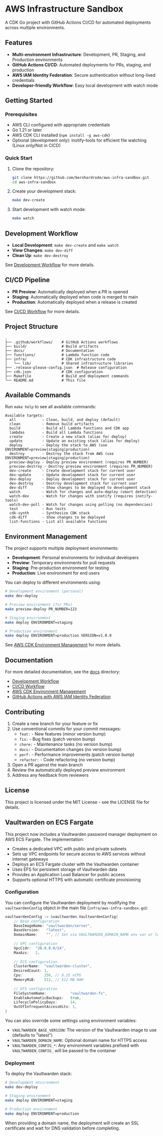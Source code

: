 # AWS Infrastructure Sandbox

A CDK Go project with GitHub Actions CI/CD for automated deployments across multiple environments.

## Features

- **Multi-environment Infrastructure**: Development, PR, Staging, and Production environments
- **GitHub Actions CI/CD**: Automated deployments for PRs, staging, and production
- **AWS IAM Identity Federation**: Secure authentication without long-lived credentials
- **Developer-friendly Workflow**: Easy local development with watch mode

## Getting Started

### Prerequisites

- AWS CLI configured with appropriate credentials
- Go 1.21 or later
- AWS CDK CLI installed (`npm install -g aws-cdk`)
- Optional (development only): inotify-tools for efficient file watching (Linux only/Not in CICD)

### Quick Start

1. Clone the repository:
   ```bash
   git clone https://github.com/bernhardrode/aws-infra-sandbox.git
   cd aws-infra-sandbox
   ```

2. Create your development stack:
   ```bash
   make dev-create
   ```

3. Start development with watch mode:
   ```bash
   make watch
   ```

## Development Workflow

- **Local Development**: `make dev-create` and `make watch`
- **View Changes**: `make dev-diff`
- **Clean Up**: `make dev-destroy`

See [Development Workflow](./docs/development-workflow.md) for more details.

## CI/CD Pipeline

- **PR Preview**: Automatically deployed when a PR is opened
- **Staging**: Automatically deployed when code is merged to main
- **Production**: Automatically deployed when a release is created

See [CI/CD Workflow](./docs/ci-cd-workflow.md) for more details.

## Project Structure

```
.
├── .github/workflows/    # GitHub Actions workflows
├── build/                # Build artifacts
├── docs/                 # Documentation
├── functions/            # Lambda function code
├── infra/                # CDK infrastructure code
│   └── lib/              # Shared infrastructure libraries
├── .release-please-config.json  # Release configuration
├── cdk.json              # CDK configuration
├── Makefile              # Build and deployment commands
└── README.md             # This file
```

## Available Commands

Run `make help` to see all available commands:

```
Available targets:
  all            - Clean, build, and deploy (default)
  clean          - Remove build artifacts
  build          - Build all Lambda functions and CDK app
  lambdas        - Build all Lambda functions
  create         - Create a new stack (alias for deploy)
  update         - Update an existing stack (alias for deploy)
  deploy         - Deploy the stack to AWS (use ENVIRONMENT=preview|staging|production)
  destroy        - Destroy the stack from AWS (use ENVIRONMENT=preview|staging|production)
  preview-deploy - Deploy preview environment (requires PR_NUMBER)
  preview-destroy - Destroy preview environment (requires PR_NUMBER)
  dev-create     - Create development stack for current user
  dev-update     - Update development stack for current user
  dev-deploy     - Deploy development stack for current user
  dev-destroy    - Destroy development stack for current user
  dev-diff       - Show changes to be deployed to development stack
  watch          - Watch for changes and auto-deploy (smart detection)
  watch-dev      - Watch for changes with inotify (requires inotify-tools)
  watch-dev-poll - Watch for changes using polling (no dependencies)
  test           - Run tests
  cdk-synth      - Synthesize CDK stack
  cdk-diff       - Show changes to be deployed
  list-functions - List all available functions
```

## Environment Management

The project supports multiple deployment environments:

- **Development**: Personal environments for individual developers
- **Preview**: Temporary environments for pull requests
- **Staging**: Pre-production environment for testing
- **Production**: Live environment for end users

You can deploy to different environments using:

```bash
# Development environment (personal)
make dev-deploy

# Preview environment (for PRs)
make preview-deploy PR_NUMBER=123

# Staging environment
make deploy ENVIRONMENT=staging

# Production environment
make deploy ENVIRONMENT=production VERSION=v1.0.0
```

See [AWS CDK Environment Management](./docs/aws-cdk-environments.md) for more details.

## Documentation

For more detailed documentation, see the [docs](./docs) directory:

- [Development Workflow](./docs/development-workflow.md)
- [CI/CD Workflow](./docs/ci-cd-workflow.md)
- [AWS CDK Environment Management](./docs/aws-cdk-environments.md)
- [GitHub Actions with AWS IAM Identity Federation](./docs/github-aws-federation.md)

## Contributing

1. Create a new branch for your feature or fix
2. Use conventional commits for your commit messages:
   - `feat:` - New features (minor version bump)
   - `fix:` - Bug fixes (patch version bump)
   - `chore:` - Maintenance tasks (no version bump)
   - `docs:` - Documentation changes (no version bump)
   - `perf:` - Performance improvements (patch version bump)
   - `refactor:` - Code refactoring (no version bump)
3. Open a PR against the main branch
4. Review the automatically deployed preview environment
5. Address any feedback from reviewers

## License

This project is licensed under the MIT License - see the LICENSE file for details.
## Vaultwarden on ECS Fargate

This project now includes a Vaultwarden password manager deployment on AWS ECS Fargate. The implementation:

- Creates a dedicated VPC with public and private subnets
- Sets up VPC endpoints for secure access to AWS services without internet gateways
- Deploys an ECS Fargate cluster with the Vaultwarden container
- Uses EFS for persistent storage of Vaultwarden data
- Provides an Application Load Balancer for public access
- Supports optional HTTPS with automatic certificate provisioning

### Configuration

You can configure the Vaultwarden deployment by modifying the `vaultwardenConfig` object in the main file (`infra/aws-infra-sandbox.go`):

```go
vaultwardenConfig := &vaultwarden.VaultwardenConfig{
    // Base configuration
    BaseImageName: "vaultwarden/server",
    BaseVersion:   "latest",
    DomainName:    "", // Set via VAULTWARDEN_DOMAIN_NAME env var or leave empty for HTTP
    
    // VPC configuration
    VpcCidr:  "20.0.0.0/24",
    MaxAzs:   2,
    
    // ECS configuration
    ClusterName:  "vaultwarden-cluster",
    DesiredCount: 1,
    Cpu:          256, // 0.25 vCPU
    MemoryMiB:    512, // 512 MB RAM
    
    // EFS configuration
    FileSystemName:           "vaultwarden-fs",
    EnableAutomaticBackups:   true,
    LifecyclePolicyDays:      14,
    OutOfInfrequentAccessHits: 1,
}
```

You can also override some settings using environment variables:

- `VAULTWARDEN_BASE_VERSION`: The version of the Vaultwarden image to use (defaults to "latest")
- `VAULTWARDEN_DOMAIN_NAME`: Optional domain name for HTTPS access
- `VAULTWARDEN_CONFIG_*`: Any environment variables prefixed with `VAULTWARDEN_CONFIG_` will be passed to the container

### Deployment

To deploy the Vaultwarden stack:

```bash
# Development environment
make dev-deploy

# Staging environment
make deploy ENVIRONMENT=staging

# Production environment
make deploy ENVIRONMENT=production
```

When providing a domain name, the deployment will create an SSL certificate and wait for DNS validation before completing.
